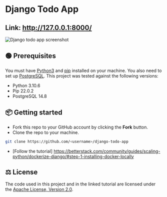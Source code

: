 # Django Todo App

## Link:   http://127.0.0.1:8000/  


![Django todo app screenshot](screenshot.png)

## 🟢 Prerequisites

You must have [Python3](https://www.python.org/downloads/) and [pip](https://pypi.org/project/pip/) installed on your machine. You also need to set up [PostgreSQL](https://www.postgresql.org/download/). This project was tested against the following versions:

- Python 3.10.6
- Pip 22.0.2
- PostgreSQL 14.8

## 📦 Getting started

- Fork this repo to your GitHub account by clicking the **Fork** button.
- Clone the repo to your machine.

```bash
git clone https://github.com/<username>/django-todo-app
```

- [Follow the tutorial] https://betterstack.com/community/guides/scaling-python/dockerize-django/#step-1-installing-docker-locally   

## ⚖ License

The code used in this project and in the linked tutorial are licensed under the [Apache License, Version 2.0](LICENSE).

